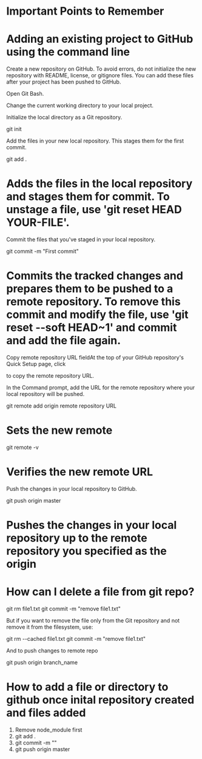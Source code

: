 # Important Points to Remember

# Adding an existing project to GitHub using the command line
Create a new repository on GitHub. To avoid errors, do not initialize the new repository with README, license, or gitignore files. You can add these files after your project has been pushed to GitHub.

Open Git Bash.

Change the current working directory to your local project.

Initialize the local directory as a Git repository.

git init

Add the files in your new local repository. This stages them for the first commit.

git add .
# Adds the files in the local repository and stages them for commit. To unstage a file, use 'git reset HEAD YOUR-FILE'.

Commit the files that you've staged in your local repository.

git commit -m "First commit"
# Commits the tracked changes and prepares them to be pushed to a remote repository. To remove this commit and modify the file, use 'git reset --soft HEAD~1' and commit and add the file again.

Copy remote repository URL fieldAt the top of your GitHub repository's Quick Setup page, click

to copy the remote repository URL.

In the Command prompt, add the URL for the remote repository where your local repository will be pushed.

git remote add origin remote repository URL
# Sets the new remote
git remote -v
# Verifies the new remote URL

Push the changes in your local repository to GitHub.

git push origin master
# Pushes the changes in your local repository up to the remote repository you specified as the origin




# How can I delete a file from git repo?
git rm file1.txt
git commit -m "remove file1.txt"

But if you want to remove the file only from the Git repository and not remove it from the filesystem, use:

git rm --cached file1.txt
git commit -m "remove file1.txt"

And to push changes to remote repo

git push origin branch_name  


# How to add a file or directory to github once inital repository created and files added
1. Remove node_module first
2. git add .
3. git commit -m "<message for commit>"
4. git push origin master

